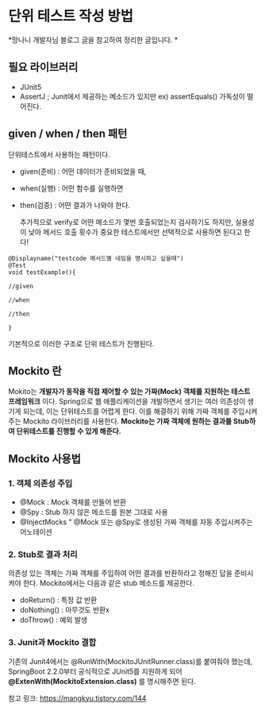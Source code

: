 # 단위 테스트 작성 방법

*망나니 개발자님 블로그 글을 참고하여 정리한 글입니다. *

## 필요 라이브러리


* JUnit5
* AssertJ ; Junit에서 제공하는 메소드가 있지만 ex) assertEquals() 가독성이 떨어진다. 


## given / when / then 패턴

단위테스트에서 사용하는 패턴이다.
* given(준비) : 어떤 데이터가 준비되었을 때,
* when(실행) : 어떤 함수를 실행하면
* then(검증) : 어떤 결과가 나와야 한다. 

   추가적으로 verify로 어떤 메소드가 몇번 호출되었는지 검사하기도 하지만, 실용성이 낮아 메서드 호출 횟수가 중요한 테스트에서만 선택적으로 사용하면 된다고 한다!
   
```
@Displayname("testcode 메서드별 네임을 명시하고 싶을때")
@Test
void testExample(){

//given

//when

//then

}
```
   기본적으로 이러한 구조로 단위 테스트가 진행된다. 


## Mockito 란

Mokito는 **개발자가 동작을 직접 제어할 수 있는 가짜(Mock) 객체를 지원하는 테스트 프레임워크** 이다. Spring으로 웹 애플리케이션을 개발하면서 생기는 여러 의존성이 생기게 되는데, 이는 단위테스트를 어렵게 한다. 이를 해결하기 위해 가짜 객체를 주입시켜주는 Mockito 라이브러리를 사용한다. **Mockito는 가짜 객체에 원하는 결과를 Stub하여 단위테스트를 진행할 수 있게 해준다.**


## Mockito 사용법

### 1. 객체 의존성 주입

* @Mock : Mock 객체를 만들어 반환
* @Spy : Stub 하지 않은 메소드를 원본 그대로 사용
* @InjectMocks " @Mock 또는 @Spy로 생성된 가짜 객체를 자동 주입시켜주는 어노테이션


### 2. Stub로 결과 처리

의존성 있는 객체는 가짜 객체를 주입하여 어떤 결과를 반환하라고 정해진 답을 준비시켜야 한다. Mockito에서는 다음과 같은 stub 메소드를 제공한다. 

* doReturn() : 특정 값 반환
* doNothing() : 아무것도 반환x
* doThrow() : 예외 발생


### 3. Junit과 Mockito 결합

기존의 Junit4에서는 @RunWith(MockitoJUnitRunner.class)를 붙여줘야 했는데, SpringBoot 2.2.0부터 공식적으로 JUnit5를 지원하게 되어 **@ExtenWith(MockitoExtension.class)** 를 명시해주면 된다.













참고 링크:   https://mangkyu.tistory.com/144   
